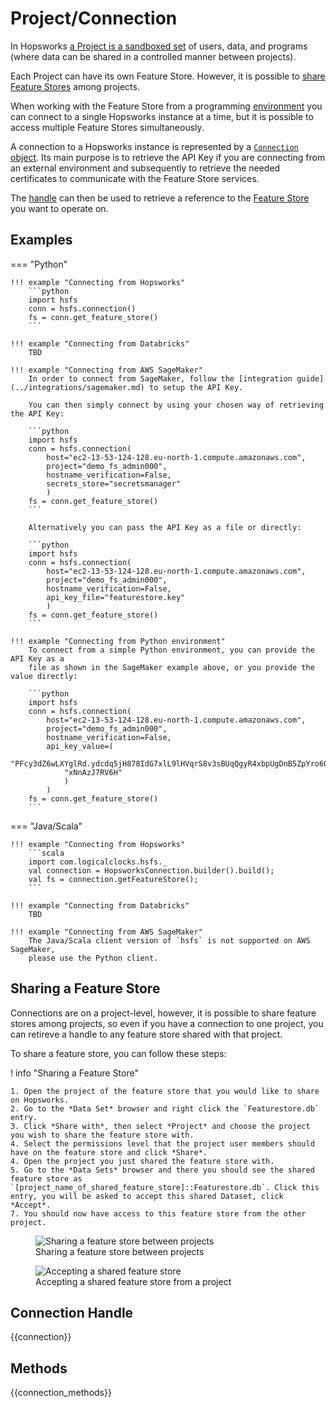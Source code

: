 # Project/Connection

In Hopsworks [a Project is a sandboxed set](https://www.logicalclocks.com/blog/how-we-secure-your-data-with-hopsworks) of users, data, and programs (where data can be shared in a controlled manner between projects).

Each Project can have its own Feature Store. However, it is possible to [share Feature Stores](#sharing-a-feature-store) among projects.

When working with the Feature Store from a programming [environment](../setup.md) you can connect to a single Hopsworks instance at a time, but it is possible to access multiple Feature Stores simultaneously.

A connection to a Hopsworks instance is represented by a [`Connection` object](#connection). Its main purpose is to retrieve the API Key if you are connecting from an external environment and subsequently to retrieve the needed certificates to communicate with the Feature Store services.

The [handle](#get_feature_store) can then be used to retrieve a reference to the [Feature Store](../generated/feature_store.md) you want to operate on.

## Examples

=== "Python"

    !!! example "Connecting from Hopsworks"
        ```python
        import hsfs
        conn = hsfs.connection()
        fs = conn.get_feature_store()
        ```

    !!! example "Connecting from Databricks"
        TBD

    !!! example "Connecting from AWS SageMaker"
        In order to connect from SageMaker, follow the [integration guide](../integrations/sagemaker.md) to setup the API Key.

        You can then simply connect by using your chosen way of retrieving the API Key:

        ```python
        import hsfs
        conn = hsfs.connection(
            host="ec2-13-53-124-128.eu-north-1.compute.amazonaws.com",
            project="demo_fs_admin000",
            hostname_verification=False,
            secrets_store="secretsmanager"
            )
        fs = conn.get_feature_store()
        ```

        Alternatively you can pass the API Key as a file or directly:

        ```python
        import hsfs
        conn = hsfs.connection(
            host="ec2-13-53-124-128.eu-north-1.compute.amazonaws.com",
            project="demo_fs_admin000",
            hostname_verification=False,
            api_key_file="featurestore.key"
            )
        fs = conn.get_feature_store()
        ```

    !!! example "Connecting from Python environment"
        To connect from a simple Python environment, you can provide the API Key as a
        file as shown in the SageMaker example above, or you provide the value directly:

        ```python
        import hsfs
        conn = hsfs.connection(
            host="ec2-13-53-124-128.eu-north-1.compute.amazonaws.com",
            project="demo_fs_admin000",
            hostname_verification=False,
            api_key_value=(
                "PFcy3dZ6wLXYglRd.ydcdq5jH878IdG7xlL9lHVqrS8v3sBUqQgyR4xbpUgDnB5ZpYro6O"
                "xNnAzJ7RV6H"
                )
            )
        fs = conn.get_feature_store()
        ```

=== "Java/Scala"

    !!! example "Connecting from Hopsworks"
        ```scala
        import com.logicalclocks.hsfs._
        val connection = HopsworksConnection.builder().build();
        val fs = connection.getFeatureStore();
        ```

    !!! example "Connecting from Databricks"
        TBD

    !!! example "Connecting from AWS SageMaker"
        The Java/Scala client version of `hsfs` is not supported on AWS SageMaker,
        please use the Python client.

## Sharing a Feature Store

Connections are on a project-level, however, it is possible to share feature stores among projects, so even if you have a connection to one project, you can retireve a handle to any feature store shared with that project.

To share a feature store, you can follow these steps:

! info "Sharing a Feature Store"

    1. Open the project of the feature store that you would like to share on Hopsworks.
    2. Go to the *Data Set* browser and right click the `Featurestore.db` entry.
    3. Click *Share with*, then select *Project* and choose the project you wish to share the feature store with.
    4. Select the permissions level that the project user members should have on the feature store and click *Share*.
    4. Open the project you just shared the feature store with.
    5. Go to the *Data Sets* browser and there you should see the shared feature store as `[project_name_of_shared_feature_store]::Featurestore.db`. Click this entry, you will be asked to accept this shared Dataset, click *Accept*.
    7. You should now have access to this feature store from the other project.

<p align="center">
  <figure>
      <img src="../../assets/images/featurestore-sharing.png" alt="Sharing a feature store between projects">
    <figcaption>Sharing a feature store between projects</figcaption>
  </figure>
</p>

<p align="center">
  <figure>
      <img src="../../assets/images/featurestore-sharing-2.png" alt="Accepting a shared feature store">
    <figcaption>Accepting a shared feature store from a project</figcaption>
  </figure>
</p>

## Connection Handle

{{connection}}

## Methods

{{connection_methods}}
